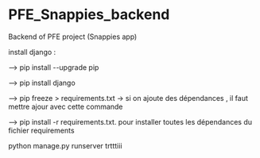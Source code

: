 # PFE_Snappies_backend
Backend of PFE project (Snappies app)

install django : 

--> pip install --upgrade pip

--> pip install django 

--> pip freeze > requirements.txt -> si on ajoute des dépendances , il faut mettre ajour avec cette commande

--> pip install -r requirements.txt. pour installer toutes les dépendances du fichier requirements

python manage.py runserver trtttiii

